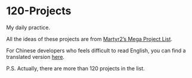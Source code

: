 # 120-Projects
My daily practice.

All the ideas of these projects are from [Martyr2’s Mega Project List](http://www.dreamincode.net/forums/topic/78802-martyr2s-mega-project-ideas-list/).

For Chinese developers who feels difficult to read English, you can find a translated version [here](http://blog.jobbole.com/49762/).

P.S.
Actually, there are more than 120 projects in the list.
